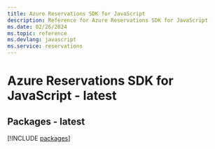 ```yaml
---
title: Azure Reservations SDK for JavaScript
description: Reference for Azure Reservations SDK for JavaScript
ms.date: 02/26/2024
ms.topic: reference
ms.devlang: javascript
ms.service: reservations
---
```

# Azure Reservations SDK for JavaScript - latest
## Packages - latest
[!INCLUDE [packages](reservations-index.md)]